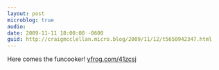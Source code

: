 ```yaml
---
layout: post
microblog: true
audio: 
date: 2009-11-11 18:00:00 -0600
guid: http://craigmcclellan.micro.blog/2009/11/12/t5650942347.html
---
```

Here comes the funcooker! [yfrog.com/41zcsj](http://yfrog.com/41zcsj)
